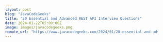 ```yaml
---
layout: post
blog: "JavaCodeGeeks"
title: "20 Essential and Advanced REST API Interview Questions"
date: 2024-01-22T05:00:00Z
image: images/javacodegeeks.png
remote_url: "https://www.javacodegeeks.com/2024/01/20-essential-and-advanced-rest-api-interview-questions.html"
---
```


